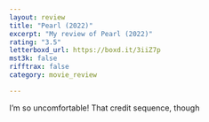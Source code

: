 ```yaml
---
layout: review
title: "Pearl (2022)"
excerpt: "My review of Pearl (2022)"
rating: "3.5"
letterboxd_url: https://boxd.it/3iiZ7p
mst3k: false
rifftrax: false
category: movie_review

---
```


I’m so uncomfortable! That credit sequence, though